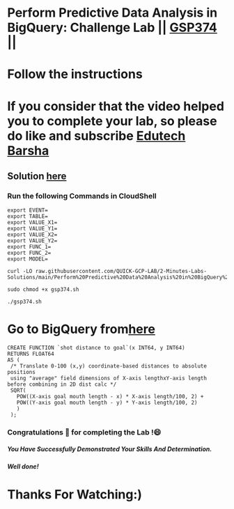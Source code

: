 # Perform Predictive Data Analysis in BigQuery: Challenge Lab || [GSP374](https://www.cloudskillsboost.google/focuses/37320?parent=catalog) ||
# Follow the instructions

# If you consider that the video helped you to complete your lab, so please do like and subscribe [Edutech Barsha](https://www.youtube.com/@edutechbarsha)
## Solution [here](https://youtu.be/B_yaZVAnMSA)

### Run the following Commands in CloudShell
```
export EVENT=
export TABLE=
export VALUE_X1=
export VALUE_Y1=
export VALUE_X2=
export VALUE_Y2=
export FUNC_1=
export FUNC_2=
export MODEL=
```
```
curl -LO raw.githubusercontent.com/QUICK-GCP-LAB/2-Minutes-Labs-Solutions/main/Perform%20Predictive%20Data%20Analysis%20in%20BigQuery%20Challenge%20Lab/gsp374.sh

sudo chmod +x gsp374.sh

./gsp374.sh
```

# Go to BigQuery from[here](https://console.cloud.google.com/bigquery)
```
CREATE FUNCTION `shot distance to goal`(x INT64, y INT64)
RETURNS FLOAT64
AS (
 /* Translate 0-100 (x,y) coordinate-based distances to absolute positions
 using "average" field dimensions of X-axis lengthxY-axis length before combining in 2D dist calc */
 SQRT(
   POW((X-axis goal mouth length - x) * X-axis length/100, 2) +
   POW((Y-axis goal mouth length - y) * Y-axis length/100, 2)
   )
 );
```
### Congratulations 🎉 for completing the Lab !😄

##### *You Have Successfully Demonstrated Your Skills And Determination.*

#### *Well done!*

# Thanks For Watching:)
